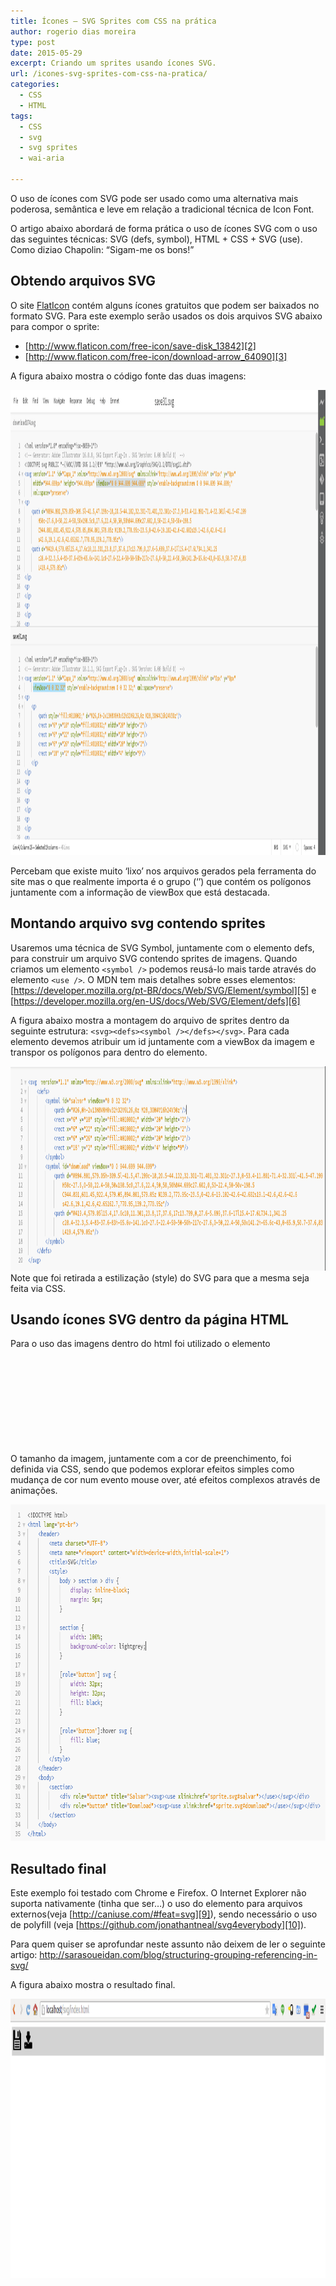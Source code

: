 ```yaml
---
title: Ícones – SVG Sprites com CSS na prática
author: rogerio dias moreira
type: post
date: 2015-05-29
excerpt: Criando um sprites usando ícones SVG.
url: /icones-svg-sprites-com-css-na-pratica/
categories:
  - CSS
  - HTML
tags:
  - CSS
  - svg
  - svg sprites
  - wai-aria

---
```

O uso de ícones com SVG pode ser usado como uma alternativa mais poderosa, semântica e leve em relação a tradicional técnica de Icon Font.

O artigo abaixo abordará de forma prática o uso de ícones SVG com o uso das seguintes técnicas: SVG (defs, symbol), HTML + CSS + SVG (use). Como diziao Chapolin: &#8220;Sigam-me os bons!&#8221;

## Obtendo arquivos SVG

O site [FlatIcon][1] contém alguns ícones gratuitos que podem ser baixados no formato SVG. Para este exemplo serão usados os dois arquivos SVG abaixo para compor o sprite:

  * [http://www.flaticon.com/free-icon/save-disk_13842][2]
  * [http://www.flaticon.com/free-icon/download-arrow_64090][3]

A figura abaixo mostra o código fonte das duas imagens:

[<img class="alignnone size-full wp-image-49046" src="https://raw.githubusercontent.com/diegoeis/tableless-static-images/master/2015/05/figura_exemplo_svg_fonte1.png" alt="figura_exemplo_svg_fonte1" width="1295" height="744" />][4]

Percebam que existe muito &#8216;lixo&#8217; nos arquivos gerados pela ferramenta do site mas o que realmente importa é o grupo (&#8216;<g>&#8217;) que contém os polígonos juntamente com a informação de viewBox que está destacada.

## Montando arquivo svg contendo sprites

Usaremos uma técnica de SVG Symbol, juntamente com o elemento defs, para construir um arquivo SVG contendo sprites de imagens. Quando criamos um elemento `<symbol />` podemos reusá-lo mais tarde através do elemento `<use />`. O MDN tem mais detalhes sobre esses elementos: [https://developer.mozilla.org/pt-BR/docs/Web/SVG/Element/symbol][5] e [https://developer.mozilla.org/en-US/docs/Web/SVG/Element/defs][6]

A figura abaixo mostra a montagem do arquivo de sprites dentro da seguinte estrutura: `<svg><defs><symbol /></defs></svg>`. Para cada elemento <symbol> devemos atribuir um id juntamente com a viewBox da imagem e transpor os polígonos para dentro do elemento.

[<img class="alignnone size-full wp-image-49051" src="https://raw.githubusercontent.com/diegoeis/tableless-static-images/master/2015/05/figura_svg_exemplo_fonte2.png" alt="figura_svg_exemplo_fonte2" width="1033" height="327" />][7] Note que foi retirada a estilização (style) do SVG para que a mesma seja feita via CSS.

## Usando ícones SVG dentro da página HTML

Para o uso das imagens dentro do html foi utilizado o elemento <svg> juntamente com o elemento <use> para referenciar o sprite (symbol) contido no arquivo. O atributo role=&#8217;button&#8217; foi utilizado obedecendo a especificação WAI-ARIA para acessibilidade, onde foi utilizado o atributo title para uma pequena descrição do que o button irá fazer.

O tamanho da imagem, juntamente com a cor de preenchimento, foi definida via CSS, sendo que podemos explorar efeitos simples como mudança de cor num evento mouse over, até efeitos complexos através de animações.

[<img class="alignnone size-full wp-image-49053" src="https://raw.githubusercontent.com/diegoeis/tableless-static-images/master/2015/05/figura_svg_exemplo_fonte3.png" alt="figura_svg_exemplo_fonte3" width="820" height="538" />][8]

## Resultado final

Este exemplo foi testado com Chrome e Firefox. O Internet Explorer não suporta nativamente (tinha que ser&#8230;) o uso do elemento <use> para arquivos externos(veja [http://caniuse.com/#feat=svg][9]), sendo necessário o uso de polyfill (veja [https://github.com/jonathantneal/svg4everybody][10]).

Para quem quiser se aprofundar neste assunto não deixem de ler o seguinte artigo: <http://sarasoueidan.com/blog/structuring-grouping-referencing-in-svg/>

A figura abaixo mostra o resultado final.

[<img class="alignnone size-full wp-image-49055" src="https://raw.githubusercontent.com/diegoeis/tableless-static-images/master/2015/05/figura_svg_exemplo_fonte4.png" alt="figura_svg_exemplo_fonte4" width="1292" height="447" />][11]

 [1]: http://www.flaticon.com/ "flaticon"
 [2]: http://www.flaticon.com/free-icon/save-disk_13842 "svg"
 [3]: http://www.flaticon.com/free-icon/download-arrow_64090 "svg"
 [4]: https://raw.githubusercontent.com/diegoeis/tableless-static-images/master/2015/05/figura_exemplo_svg_fonte1.png
 [5]: https://developer.mozilla.org/pt-BR/docs/Web/SVG/Element/symbol "svg symbol"
 [6]: https://developer.mozilla.org/en-US/docs/Web/SVG/Element/defs "svg defs"
 [7]: https://raw.githubusercontent.com/diegoeis/tableless-static-images/master/2015/05/figura_svg_exemplo_fonte2.png
 [8]: https://raw.githubusercontent.com/diegoeis/tableless-static-images/master/2015/05/figura_svg_exemplo_fonte3.png
 [9]: http://caniuse.com/#feat=svg "caniuse"
 [10]: https://github.com/jonathantneal/svg4everybody "polyfill ie"
 [11]: https://raw.githubusercontent.com/diegoeis/tableless-static-images/master/2015/05/figura_svg_exemplo_fonte4.png
